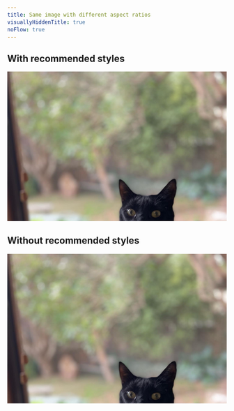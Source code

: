 ```yaml
---
title: Same image with different aspect ratios
visuallyHiddenTitle: true
noFlow: true
---
```


<div>

## With recommended styles

![My black cat Lulu peeping over something.](../images/lulu%20peeping.jpg)

</div>
<div>

## Without recommended styles

![My black cat Lulu peeping over something.](../images/lulu%20peeping.jpg)

</div>
<style>
	html:active-view-transition-type(backwards) {
		&::view-transition-old(first-image),
		&::view-transition-new(first-image) {
			animation: none;
			border-radius: var(--radius-3);
			block-size: 100%;
			mix-blend-mode: normal;
			object-position: top;
			overflow: clip;
		}
		&::view-transition-old(first-image) {
			object-fit: cover;
		}
		&::view-transition-new(first-image) {
			object-fit: contain;
		}
	}
	img {
		aspect-ratio: 1.47;
		border-radius: var(--radius-3);
		inline-size: 35rem;
		object-fit: cover;
		object-position: top;
	}
	.content {
		display: grid;
		grid-template-columns: auto auto;
		gap: var(--size-8);
		&, & div {
			inline-size: fit-content;
		}
	}
</style>
